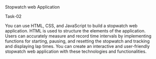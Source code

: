 Stopwatch web Application

Task-02

You can use HTML, CSS, and JavaScript to build a stopwatch web application. HTML is used to structure the elements of the application. Users can accurately measure and record time intervals by implementing functions for starting, pausing, and resetting the stopwatch and tracking and displaying lap times. You can create an interactive and user-friendly stopwatch web application with these technologies and functionalities.
